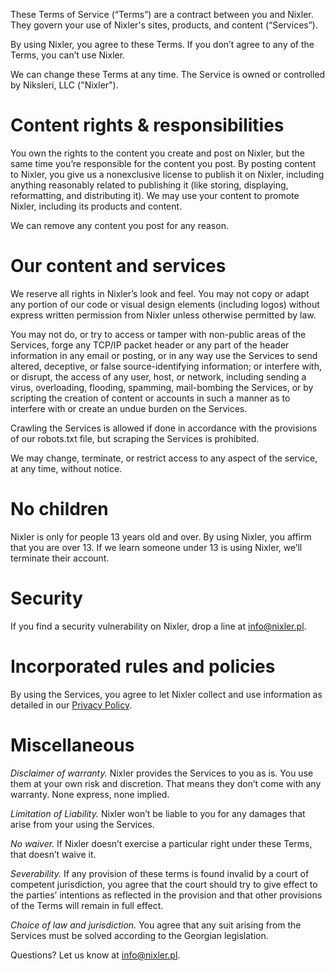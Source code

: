 These Terms of Service (“Terms”) are a contract between you and Nixler. They govern your use of Nixler's sites, products, and content (“Services”).

By using Nixler, you agree to these Terms. If you don’t agree to any of the Terms, you can’t use Nixler.

We can change these Terms at any time. The Service is owned or controlled by Niksleri, LLC ("Nixler").

# Content rights & responsibilities

You own the rights to the content you create and post on Nixler, but the same time you’re responsible for the content you post. By posting content to Nixler, you give us a nonexclusive license to publish it on Nixler, including anything reasonably related to publishing it (like storing, displaying, reformatting, and distributing it). We may use your content to promote Nixler, including its products and content.

We can remove any content you post for any reason.

# Our content and services
We reserve all rights in Nixler’s look and feel. You may not copy or adapt any portion of our code or visual design elements (including logos) without express written permission from Nixler unless otherwise permitted by law.

You may not do, or try to access or tamper with non-public areas of the Services, forge any TCP/IP packet header or any part of the header information in any email or posting, or in any way use the Services to send altered, deceptive, or false source-identifying information; or interfere with, or disrupt, the access of any user, host, or network, including sending a virus, overloading, flooding, spamming, mail-bombing the Services, or by scripting the creation of content or accounts in such a manner as to interfere with or create an undue burden on the Services.

Crawling the Services is allowed if done in accordance with the provisions of our robots.txt file, but scraping the Services is prohibited.

We may change, terminate, or restrict access to any aspect of the service, at any time, without notice.

# No children
Nixler is only for people 13 years old and over. By using Nixler, you affirm that you are over 13. If we learn someone under 13 is using Nixler, we’ll terminate their account.

# Security
If you find a security vulnerability on Nixler, drop a line at info@nixler.pl.

# Incorporated rules and policies
By using the Services, you agree to let Nixler collect and use information as detailed in our [Privacy Policy](/articles/privacy).

# Miscellaneous
_Disclaimer of warranty._ Nixler provides the Services to you as is. You use them at your own risk and discretion. That means they don’t come with any warranty. None express, none implied.

_Limitation of Liability._ Nixler won’t be liable to you for any damages that arise from your using the Services.

_No waiver._ If Nixler doesn’t exercise a particular right under these Terms, that doesn’t waive it.

_Severability._ If any provision of these terms is found invalid by a court of competent jurisdiction, you agree that the court should try to give effect to the parties’ intentions as reflected in the provision and that other provisions of the Terms will remain in full effect.

_Choice of law and jurisdiction._ You agree that any suit arising from the Services must be solved according to the Georgian legislation.

Questions? Let us know at info@nixler.pl.